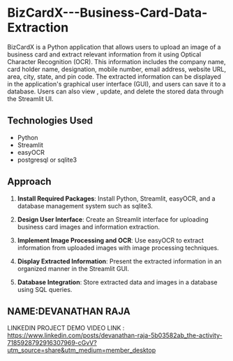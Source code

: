 # BizCardX---Business-Card-Data-Extraction

BizCardX is a Python application that allows users to upload an image of a business card and extract relevant information from it using Optical Character Recognition (OCR). This information includes the company name, card holder name, designation, mobile number, email address, website URL, area, city, state, and pin code. The extracted information can be displayed in the application's graphical user interface (GUI), and users can save it to a database. Users can also view , update, and delete the stored data through the Streamlit UI.

## Technologies Used

- Python
- Streamlit
- easyOCR
- postgresql or sqlite3


## Approach

1. **Install Required Packages**: Install Python, Streamlit, easyOCR, and a database management system such as sqlite3.

2. **Design User Interface**: Create an Streamlit interface for uploading business card images and information extraction.

3. **Implement Image Processing and OCR**: Use easyOCR to extract information from uploaded images with image processing techniques.

4. **Display Extracted Information**: Present the extracted information in an organized manner in the Streamlit GUI.

5. **Database Integration**: Store extracted data and images in a database using SQL queries.

## NAME:DEVANATHAN RAJA
LINKEDIN PROJECT DEMO VIDEO LINK : https://www.linkedin.com/posts/devanathan-raja-5b03582ab_the-activity-7185928792916307969-cGvV?utm_source=share&utm_medium=member_desktop

